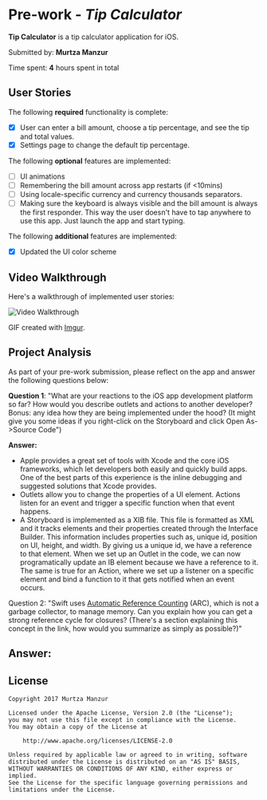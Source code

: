 # Pre-work - *Tip Calculator*

**Tip Calculator** is a tip calculator application for iOS.

Submitted by: **Murtza Manzur**

Time spent: **4** hours spent in total

## User Stories

The following **required** functionality is complete:

* [x] User can enter a bill amount, choose a tip percentage, and see the tip and total values.
* [x] Settings page to change the default tip percentage.

The following **optional** features are implemented:
* [ ] UI animations
* [ ] Remembering the bill amount across app restarts (if <10mins)
* [ ] Using locale-specific currency and currency thousands separators.
* [ ] Making sure the keyboard is always visible and the bill amount is always the first responder. This way the user doesn't have to tap anywhere to use this app. Just launch the app and start typing.

The following **additional** features are implemented:

- [x] Updated the UI color scheme

## Video Walkthrough 

Here's a walkthrough of implemented user stories:

<img src='http://i.imgur.com/DZmEitI.gif' title='Video Walkthrough' width='' alt='Video Walkthrough' />

GIF created with [Imgur](https://imgur.com).

## Project Analysis

As part of your pre-work submission, please reflect on the app and answer the following questions below:

**Question 1**: "What are your reactions to the iOS app development platform so far? How would you describe outlets and actions to another developer? Bonus: any idea how they are being implemented under the hood? (It might give you some ideas if you right-click on the Storyboard and click Open As->Source Code")

**Answer:** 
- Apple provides a great set of tools with Xcode and the core iOS frameworks, which let developers both easily and quickly build apps. One of the best parts of this experience is the inline debugging and suggested solutions that Xcode provides. 
- Outlets allow you to change the properties of a UI element. Actions listen for an event and trigger a specific function when that event happens. 
- A Storyboard is implemented as a XIB file. This file is formatted as XML and it tracks elements and their properties created through the Interface Builder. This information includes properties such as, unique id, position on UI, height, and width. By giving us a unique id, we have a reference to that element. When we set up an Outlet in the code, we can now programatically update an IB element because we have a reference to it. The same is true for an Action, where we set up a listener on a specific element and bind a function to it that gets notified when an event occurs. 

Question 2: "Swift uses [Automatic Reference Counting](https://developer.apple.com/library/content/documentation/Swift/Conceptual/Swift_Programming_Language/AutomaticReferenceCounting.html#//apple_ref/doc/uid/TP40014097-CH20-ID49) (ARC), which is not a garbage collector, to manage memory. Can you explain how you can get a strong reference cycle for closures? (There's a section explaining this concept in the link, how would you summarize as simply as possible?)"

**Answer:**
-


## License

    Copyright 2017 Murtza Manzur

    Licensed under the Apache License, Version 2.0 (the "License");
    you may not use this file except in compliance with the License.
    You may obtain a copy of the License at

        http://www.apache.org/licenses/LICENSE-2.0

    Unless required by applicable law or agreed to in writing, software
    distributed under the License is distributed on an "AS IS" BASIS,
    WITHOUT WARRANTIES OR CONDITIONS OF ANY KIND, either express or implied.
    See the License for the specific language governing permissions and
    limitations under the License.
